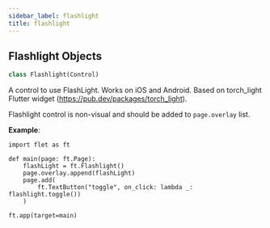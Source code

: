 ```yaml
---
sidebar_label: flashlight
title: flashlight
---
```


## Flashlight Objects

```python
class Flashlight(Control)
```

A control to use FlashLight. Works on iOS and Android. Based on torch_light Flutter widget (https://pub.dev/packages/torch_light).

Flashlight control is non-visual and should be added to `page.overlay` list.

**Example**:

```
import flet as ft

def main(page: ft.Page):
    flashLight = ft.Flashlight()
    page.overlay.append(flashLight)
    page.add(
        ft.TextButton("toggle", on_click: lambda _: flashlight.toggle())
    )

ft.app(target=main)
```

